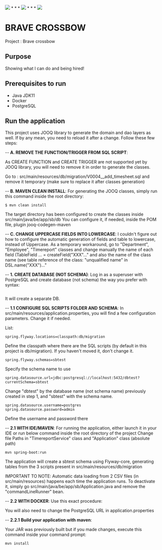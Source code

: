 <img src="https://img.shields.io/badge/java-%23ED8B00.svg?&style=for-the-badge&logo=java&logoColor=white"/> * * *  <img src="https://img.shields.io/badge/spring%20-%236DB33F.svg?&style=for-the-badge&logo=spring&logoColor=white"/>  * * *  <img src="https://img.shields.io/badge/docker%20-%230db7ed.svg?&style=for-the-badge&logo=docker&logoColor=white"/>

# BRAVE CROSSBOW
Project : Brave crossbow

## Purpose
Showing what I can do and being hired!


## Prerequisites to run
- Java JDK11
- Docker
- PostgreSQL

## Run the application

This project uses JOOQ library to generate the domain and dao layers as well.
If by any mean, you need to reload it after a change. Follow these few steps:

-- **A. REMOVE THE FUNCTION/TRIGGER FROM SQL SCRIPT**:

As CREATE FUNCTION and CREATE TRIGGER are not supported yet by JOOQ library, you will need to remove it in order to generate the classes.

Go to : src/main/resources/db/migration/V0004__add_timesheet.sql and remove it temporary (make sure to replace it after classes generation)

-- **B. MAVEN CLEAN INSTALL**:
For generating the JOOQ classes, simply run this command inside the root directory:
```
$ mvn clean install
```
The target directory has been configured to create the classes inside src/main/java/be/app/sb/db
You can configure it, if needed, inside the POM file, plugin jooq-codegen-maven

-- **C. CHANGE UPPERCASE FIELDS INTO LOWERCASE**:
I couldn't figure out how to configure the automatic generation of fields and table to lowercase, instead of Uppercase.
As a temporary workaround, go to "Department", "Employee", "Timereport" classes and change manually the name of each field (TableField ... = createField("XXX"..." and also the name of the class name (see table reference of the class: "unqualified name" in DSL.name("XXX")..."

-- **1. CREATE DATABASE (NOT SCHEMA)**:
Log in as a superuser with PostgreSQL and create database (not schema) the way you prefer with syntax: 
```"CREATE DATABASE name_database;" 
```
It will create a separate DB.

-- **1.1 CONFIGURE SQL SCRIPTS FOLDER AND SCHEMA**:
In src/main/resources/application.properties, you will find a few configuration parameters. Change it if needed.

List:
```
spring.flyway.locations=classpath:db/migration
```
Define the classpath where there are the SQL scripts (by default in this project is db/migration). If you haven't moved it, don't change it.
```
spring.flyway.schemas=sbtest
```
Specify the schema name to use
```
spring.datasource.url=jdbc:postgresql://localhost:5432/dbtest?currentSchema=sbtest
```
Change "dbtest" by the database name (not schema name) previously created in step 1, and "sbtest" with the schema name.

```
spring.datasource.username=postgres
spring.datasource.password=admin
```
Define the username and password there

-- **2.1 WITH IDE/MAVEN**: 
For running the application, either launch it in your IDE or run below command inside the root directory of the project
Change file Paths  in "TimereportService" class and "Application" class (absolute path)

```
mvn spring-boot:run
```
The application will create a sbtest schema using Flyway-core, generating tables from the 3 scripts present in src/main/resources/db/migration

IMPORTANT TO NOTE: Automatic data loading from 2 CSV files (in src/main/resources) happens each time the application runs.
To deactivate it, simply go src/main/java/be/app/sb/Application.java and remove the "commandLineRunner" bean.

-- **2.2 WITH DOCKER**: Use this exact procedure: 

You will also need to change the PostgreSQL URL in application.properties

-- **2.2.1 Build your application with maven**:

Your JAR was previously built but if you made changes, execute this command inside your command prompt:
```
mvn install
```

